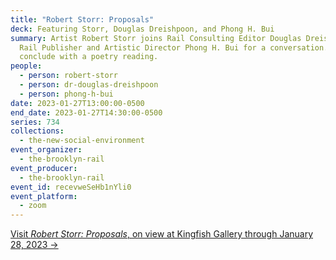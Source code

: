 ```yaml
---
title: "Robert Storr: Proposals"
deck: Featuring Storr, Douglas Dreishpoon, and Phong H. Bui
summary: Artist Robert Storr joins Rail Consulting Editor Douglas Dreishpoon and
  Rail Publisher and Artistic Director Phong H. Bui for a conversation. We
  conclude with a poetry reading.
people:
  - person: robert-storr
  - person: dr-douglas-dreishpoon
  - person: phong-h-bui
date: 2023-01-27T13:00:00-0500
end_date: 2023-01-27T14:30:00-0500
series: 734
collections:
  - the-new-social-environment
event_organizer:
  - the-brooklyn-rail
event_producer:
  - the-brooklyn-rail
event_id: recevweSeHb1nYli0
event_platform:
  - zoom
---
```

[V﻿isit *Robert Storr: Proposals*, on view at Kingfish Gallery through January 28, 2023 →](https://www.kingfishgallery.com/storr)